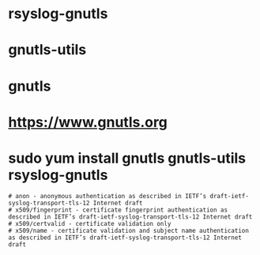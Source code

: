 # rsyslog-gnutls
# gnutls-utils
# gnutls
# https://www.gnutls.org
# sudo yum install gnutls gnutls-utils rsyslog-gnutls
    # anon - anonymous authentication as described in IETF’s draft-ietf-syslog-transport-tls-12 Internet draft
    # x509/fingerprint - certificate fingerprint authentication as described in IETF’s draft-ietf-syslog-transport-tls-12 Internet draft
    # x509/certvalid - certificate validation only
    # x509/name - certificate validation and subject name authentication as described in IETF’s draft-ietf-syslog-transport-tls-12 Internet draft